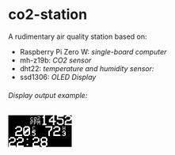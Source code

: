 # co2-station
A rudimentary air quality station based on:
* Raspberry Pi Zero W: _single-board computer_
* mh-z19b: _CO2 sensor_
* dht22: _temperature and humidity sensor:_
* ssd1306: _OLED Display_

###### Display output example:
![oled](screenshot.png)
